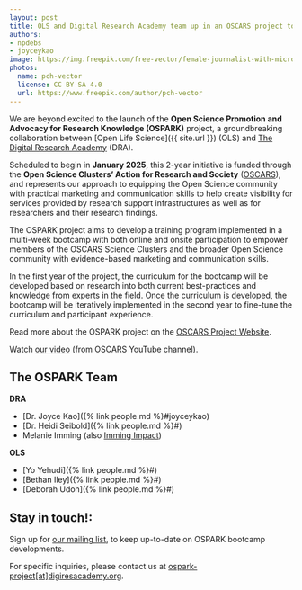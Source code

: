 ```yaml
---
layout: post
title: OLS and Digital Research Academy team up in an OSCARS project to create the OSPARK Bootcamp
authors:
- npdebs
- joyceykao
image: https://img.freepik.com/free-vector/female-journalist-with-microphone-interviewing-man_74855-7350.jpg
photos:
  name: pch-vector
  license: CC BY-SA 4.0
  url: https://www.freepik.com/author/pch-vector
---
```


We are beyond excited to the launch of the **Open Science Promotion and Advocacy for Research Knowledge (OSPARK)** project, 
a groundbreaking collaboration between [Open Life Science]({{ site.url }}) (OLS) and [The Digital Research Academy](https://digital-research.academy/) (DRA).

Scheduled to begin in **January 2025**, this 2-year initiative is funded through the **Open Science Clusters’ Action for Research and Society** ([OSCARS](https://oscars-project.eu/)), and represents our approach to 
equipping the Open Science community with practical marketing and communication skills to help create visibility for services provided by research support infrastructures as well as for researchers and their research findings.

The OSPARK project aims to develop a training program implemented in a multi-week bootcamp with both online and onsite participation to empower members of the OSCARS Science Clusters and the broader Open Science community with evidence-based marketing and communication skills. 

In the first year of the project, the curriculum for the bootcamp will be developed based on research into both current best-practices and knowledge from experts in the field. Once the curriculum is developed, the bootcamp will be iteratively implemented in the second year to fine-tune the curriculum and participant experience. 

Read more about the OSPARK project on the [OSCARS Project Website](https://oscars-project.eu/projects/ospark-bootcamp-open-science-promotion-and-advocacy-research-knowledge-bootcamp).

Watch [our video](https://www.youtube.com/watch?v=qMN0zPF653Y) (from OSCARS YouTube channel).

## The OSPARK Team

**DRA**
- [Dr. Joyce Kao]({% link people.md %}#joyceykao)
- [Dr. Heidi Seibold]({% link people.md %}#)
- Melanie Imming (also [Imming Impact](https://www.immingimpact.eu/))

**OLS**
- [Yo Yehudi]({% link people.md %}#)
- [Bethan Iley]({% link people.md %}#)
- [Deborah Udoh]({% link people.md %}#)

## Stay in touch!:

Sign up for [our mailing list](https://groups.google.com/g/ospark-news), to keep up-to-date on OSPARK bootcamp developments.

For specific inquiries, please contact us at [ospark-project[at]digiresacademy.org](mailto:ospark-project@digiresacademy.org).

